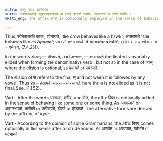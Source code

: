 ```yaml
---
sutra: कर्त्तुः क्यङ् सलोपश्च
vRtti: उपमानात्कर्त्तुः सुबन्तादाचारेऽर्थे वा क्यङ् प्रत्ययो भवति, सकारस्य च लोपो भवति ॥
vRtti_eng: The affix क्यङ् is optionally employed in the sense of behaving, after a word ending in a case-affix, denoting the object of comparison of the agent; and there is elision (_lopa_) of the final स of the noun; if it ends with a स.

---
```

Thus, श्येनेवाचरति काकः, श्येनायते, 'the crow behaves like a hawk'; अप्सरायते 'she behaves like an _Apsara_'; पयस्यते or पयायते 'it becomes milk'; (श्येन + य = श्येना + य = श्येनाय, (7.4.25)).

In the words ओजस् — औजायते, and अप्सरस् — अप्सरायते the final स् is invariably elided when forming the denominative verb : but not so in the case of पयस् where the elision is optional, as पयायते or पयस्यते.

The elision of स् refers to the final स् and not when it is followed by any vowel. Thus हंस – हंसायते; सारस – सारसायते; here the स is not elided as it is not final. See. (1.1.52).

Vart:- After the words अवगल्भ, क्लीब, and होड, the affix क्विप् is optionally added in the sense of behaving like some one or some thing. As अवगल्भते or अवगल्भायते, क्लीबते or क्लीबायते, होडते or होडायते. The alternative forms are derived by the affixing of _kyan_.

Vart:- According to the opinion of some Grammarians, the affix क्विप् comes optionally in this sense after all crude nouns. As अश्वति or अश्वायते, गर्दभति or गर्दभायते.